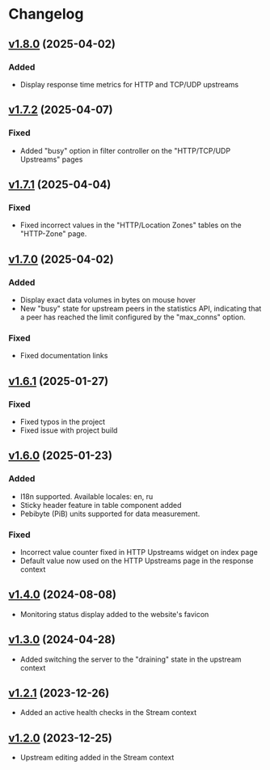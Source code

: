 # Changelog

## [v1.8.0](https://github.com/webserver-llc/angie-console-light/releases/tag/1.8.0) (2025-04-02)

### Added
- Display response time metrics for HTTP and TCP/UDP upstreams

## [v1.7.2](https://github.com/webserver-llc/angie-console-light/releases/tag/1.7.2) (2025-04-07)

### Fixed
- Added "busy" option in filter controller on the "HTTP/TCP/UDP Upstreams" pages

## [v1.7.1](https://github.com/webserver-llc/angie-console-light/releases/tag/1.7.1) (2025-04-04)

### Fixed
- Fixed incorrect values in the "HTTP/Location Zones" tables on the "HTTP-Zone" page.

## [v1.7.0](https://github.com/webserver-llc/angie-console-light/releases/tag/1.7.0) (2025-04-02)

### Added
- Display exact data volumes in bytes on mouse hover 
- New "busy" state for upstream peers in the statistics API, indicating that a peer has reached the limit configured by the "max_conns" option.

### Fixed
- Fixed documentation links

## [v1.6.1](https://github.com/webserver-llc/angie-console-light/releases/tag/1.6.1) (2025-01-27)

### Fixed
- Fixed typos in the project
- Fixed issue with project build

## [v1.6.0](https://github.com/webserver-llc/angie-console-light/releases/tag/1.6.0) (2025-01-23)
### Added
- I18n supported. Available locales: en, ru
- Sticky header feature in table component added
- Pebibyte (PiB) units supported for data measurement.

### Fixed
- Incorrect value counter fixed in HTTP Upstreams widget on index page
- Default value now used on the HTTP Upstreams page in the response context

## [v1.4.0](https://github.com/webserver-llc/angie-console-light/releases/tag/1.4.0) (2024-08-08)
- Monitoring status display added to the website's favicon

## [v1.3.0](https://github.com/webserver-llc/angie-console-light/releases/tag/1.3.0) (2024-04-28)
- Added switching the server to the "draining" state in the upstream context

## [v1.2.1](https://github.com/webserver-llc/angie-console-light/releases/tag/1.2.1) (2023-12-26)
- Added an active health checks in the Stream context

## [v1.2.0](https://github.com/webserver-llc/angie-console-light/releases/tag/1.2.0) (2023-12-25)
- Upstream editing added in the Stream context
